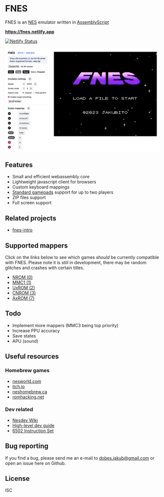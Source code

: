 # FNES

FNES is an [NES](https://en.wikipedia.org/wiki/Nintendo_Entertainment_System) emulator written in [AssemblyScript](https://www.assemblyscript.org)

**<https://fnes.netlify.app>**

[![Netlify Status](https://api.netlify.com/api/v1/badges/e3abcc29-8b9f-4b67-8e46-7b5fd79f436a/deploy-status)](https://app.netlify.com/sites/fnes/deploys)

![screenshot.png](https://raw.githubusercontent.com/jakubito/fnes/master/screenshot.png)

## Features

- Small and efficient webassembly core
- Lightweight javascript client for browsers
- Custom keyboard mappings
- [Standard gamepads](https://www.w3.org/TR/gamepad/#dfn-standard-gamepad) support for up to two players
- ZIP files support
- Full screen support

## Related projects

- [fnes-intro](https://github.com/jakubito/fnes-intro)

## Supported mappers

Click on the links below to see which games _should_ be currently compatible with FNES. Please note it is still in development, there may be random glitches and crashes with certain titles.

- [NROM (0)](https://nescartdb.com/search/advanced?ines_op=equal&ines=0)
- [MMC1 (1)](https://nescartdb.com/search/advanced?ines_op=equal&ines=1)
- [UxROM (2)](https://nescartdb.com/search/advanced?ines_op=equal&ines=2)
- [CNROM (3)](https://nescartdb.com/search/advanced?ines_op=equal&ines=3)
- [AxROM (7)](https://nescartdb.com/search/advanced?ines_op=equal&ines=7)

## Todo

- Implement more mappers (MMC3 being top priority)
- Increase PPU accuracy
- Save states
- APU (sound)

## Useful resources

### Homebrew games

- [nesworld.com](https://www.nesworld.com/article.php?system=nes&data=neshomebrew_bestof)
- [itch.io](https://itch.io/c/632436/nes-homebrew-games)
- [neshomebrew.ca](https://neshomebrew.ca/)
- [romhacking.net](https://www.romhacking.net/?page=homebrew&platform=1&category=&perpage=200&title=&author=&search=Go)

### Dev related

- [Nesdev Wiki](https://www.nesdev.org/wiki/NES_reference_guide)
- [High-level dev guide](https://bugzmanov.github.io/nes_ebook/)
- [6502 Instruction Set](https://www.masswerk.at/6502/6502_instruction_set.html)

## Bug reporting

If you find a bug, please send me an e-mail to <dobes.jakub@gmail.com> or open an issue here on Github.

## License

ISC
